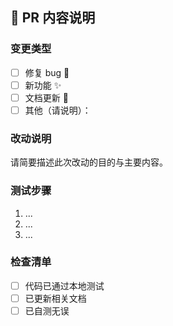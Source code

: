 ## 📝 PR 内容说明

### 变更类型
- [ ] 修复 bug 🐛
- [ ] 新功能 ✨
- [ ] 文档更新 📘
- [ ] 其他（请说明）：

### 改动说明
请简要描述此次改动的目的与主要内容。

### 测试步骤
1. ...
2. ...
3. ...

### 检查清单
- [ ] 代码已通过本地测试
- [ ] 已更新相关文档
- [ ] 已自测无误
